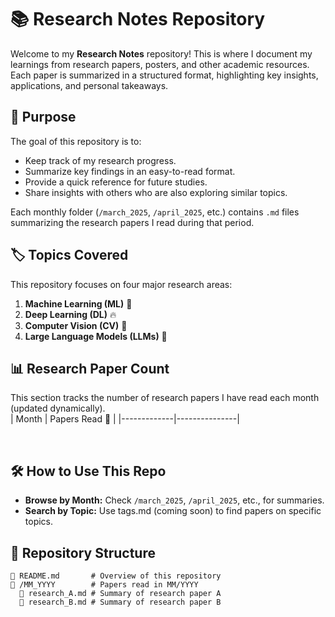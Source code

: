 # 📚 Research Notes Repository  
Welcome to my **Research Notes** repository! This is where I document my learnings from research papers, posters, and other academic resources. Each paper is summarized in a structured format, highlighting key insights, applications, and personal takeaways.  

## 📌 Purpose  
The goal of this repository is to:  
- Keep track of my research progress.  
- Summarize key findings in an easy-to-read format.  
- Provide a quick reference for future studies.  
- Share insights with others who are also exploring similar topics.  

Each monthly folder (`/march_2025`, `/april_2025`, etc.) contains `.md` files summarizing the research papers I read during that period.  


## 🏷️ Topics Covered  
This repository focuses on four major research areas:  
1. **Machine Learning (ML)** 🧠  
2. **Deep Learning (DL)** 🔥  
3. **Computer Vision (CV)** 👀  
4. **Large Language Models (LLMs)** 📝  

## 📊 Research Paper Count  
This section tracks the number of research papers I have read each month (updated dynamically).  
| Month        | Papers Read 📄 |
|-------------|---------------|


<br>

## 🛠️ How to Use This Repo  
- **Browse by Month:** Check `/march_2025`, `/april_2025`, etc., for summaries.  
- **Search by Topic:** Use tags.md (coming soon) to find papers on specific topics.   

## 🚀 Repository Structure  
```plaintext
📄 README.md       # Overview of this repository
📂 /MM_YYYY        # Papers read in MM/YYYY
  📂 research_A.md # Summary of research paper A
  📂 research_B.md # Summary of research paper B
